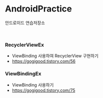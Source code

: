 # AndroidPractice
안드로이드 연습저장소

<br>

### RecyclerViewEx
- ViewBinding 사용하여 RecyclerView 구현하기
- https://gogigood.tistory.com/56

### ViewBindingEx
- ViewBinding 사용하기
- https://gogigood.tistory.com/75
